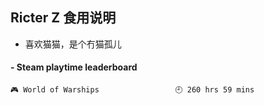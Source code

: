## Ricter Z 食用说明
- 喜欢猫猫，是个冇猫孤儿

<!-- steam-box start -->
#### - Steam playtime leaderboard
```text
🎮 World of Warships                 🕘 260 hrs 59 mins
```
<!-- Powered by https://github.com/YouEclipse/steam-box . -->
<!-- steam-box end -->
